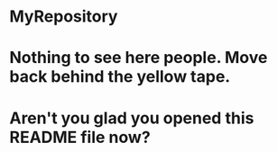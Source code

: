 # MyRepository
# Nothing to see here people.  Move back behind the yellow tape.

# Aren't you glad you opened this README file now?
